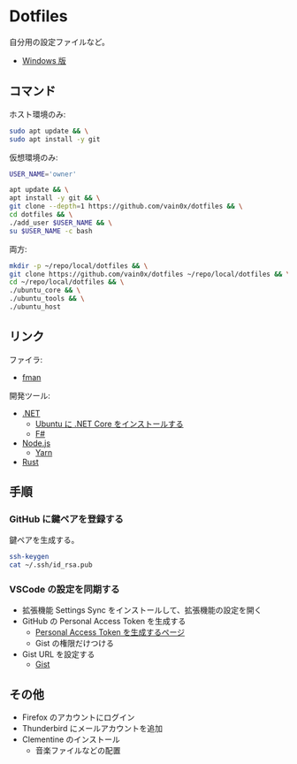 # Dotfiles

自分用の設定ファイルなど。

- [Windows 版](./readme-windows.md)

## コマンド

ホスト環境のみ:

```sh
sudo apt update && \
sudo apt install -y git
```

仮想環境のみ:

```sh
USER_NAME='owner'

apt update && \
apt install -y git && \
git clone --depth=1 https://github.com/vain0x/dotfiles && \
cd dotfiles && \
./add_user $USER_NAME && \
su $USER_NAME -c bash
```

両方:

```sh
mkdir -p ~/repo/local/dotfiles && \
git clone https://github.com/vain0x/dotfiles ~/repo/local/dotfiles && \
cd ~/repo/local/dotfiles && \
./ubuntu_core && \
./ubuntu_tools && \
./ubuntu_host
```

## リンク

ファイラ:

- [fman](https://fman.io/download)

開発ツール:

- [.NET](https://dotnet.microsoft.com/download)
    - [Ubuntu に .NET Core をインストールする](https://docs.microsoft.com/ja-jp/dotnet/core/install/linux-ubuntu)
    - [F#](http://ionide.io/)
- [Node.js](https://nodejs.org)
    - [Yarn](https://yarnpkg.com/)
- [Rust](https://www.rust-lang.org/)

## 手順

### GitHub に鍵ペアを登録する

鍵ペアを生成する。

```sh
ssh-keygen
cat ~/.ssh/id_rsa.pub
```

### VSCode の設定を同期する

- 拡張機能 Settings Sync をインストールして、拡張機能の設定を開く
- GitHub の Personal Access Token を生成する
    - [Personal Access Token を生成するページ](https://github.com/settings/tokens)
    - Gist の権限だけつける
- Gist URL を設定する
    - [Gist](https://gist.github.com/vain0x)

## その他

- Firefox のアカウントにログイン
- Thunderbird にメールアカウントを追加
- Clementine のインストール
    - 音楽ファイルなどの配置
